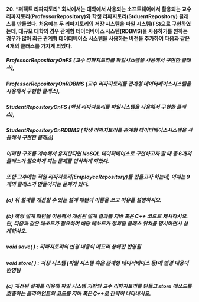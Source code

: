 #### 20. “퍼펙트 리파지토리” 회사에서는 대학에서 사용되는 소프트웨어에서 활용되는 교수 리파지토리(ProfessorRepository)와 학생 리파지토리(StduentRepository) 클래스를 만들었다. 처음에는 두 리파지토리의 저장 시스템을 파일 시스템(FS)으로 구현하였는데, 대규모 대학의 경우 관계형 데이터베이스 시스템(RDBMS)을 사용하기를 원하는 경우가 많아 최근 관계형 데이터베이스 시스템을 사용하는 버전을 추가하여 다음과 같은 4개의 클래스를 가지게 되었다.

##### ProfessorRepositoryOnFS (교수 리파지토리를 파일시스템을 사용해서 구현한 클래스), 
##### ProfessorRepositoryOnRDBMS (교수 리파지토리를 관계형 데이터베이스시스템을 사용해서 구현한 클래스),
##### StudentRepositoryOnFS (학생 리파지토리를 파일시스템을 사용해서 구현한 클래스), 
##### StudentRepositoryOnRDBMS (학생 리파지토리를 관계형 데이터베이스시스템을 사용해서 구현한 클래스)

##### 이러한 구조를 계속해서 유지한다면 NoSQL 데이터베이스로 구현하고자 할 때 총 6개의 클래스가 필요하게 되는 문제를 인식하게 되었다. 
##### 또한 그후에는 직원 리파지토리(EmployeeRepository)를 만들고자 하는데, 이때는 9개의 클래스가 만들어지는 문제가 있다. 

##### (a) 위 설계를 개선할 수 있는 설계 패턴의 이름을 쓰고 이유를 설명하시오.
##### (b) 해당 설계 패턴을 이용해서 개선된 설계 결과를 자바 혹은 C++ 코드로 제시하시오. 단, 다음과 같은 메쏘드가 필요하며 해당 메쏘드가 정의될 클래스 위치를 명시하면서 설계하시오.
##### void save( ) : 리파지토리의 변경 내용이 메모리 상에만 반영됨
##### void store( ) : 저장 시스템 (파일 시스템 혹은 관계형 데이터베이스 등)에 변경 내용이 반영됨
##### (c) 개선된 설계를 이용해 파일 시스템 기반의 교수 리파지토리를 만들고 store 메쏘드를 호출하는 클라이언트의 코드를 자바 혹은 C++로 간략히 나타내시오. 


